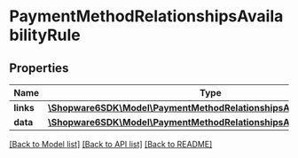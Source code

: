 # PaymentMethodRelationshipsAvailabilityRule

## Properties
Name | Type | Description | Notes
------------ | ------------- | ------------- | -------------
**links** | [**\Shopware6SDK\Model\PaymentMethodRelationshipsAvailabilityRuleLinks**](PaymentMethodRelationshipsAvailabilityRuleLinks.md) |  | [optional] 
**data** | [**\Shopware6SDK\Model\PaymentMethodRelationshipsAvailabilityRuleData**](PaymentMethodRelationshipsAvailabilityRuleData.md) |  | [optional] 

[[Back to Model list]](../../README.md#documentation-for-models) [[Back to API list]](../../README.md#documentation-for-api-endpoints) [[Back to README]](../../README.md)

